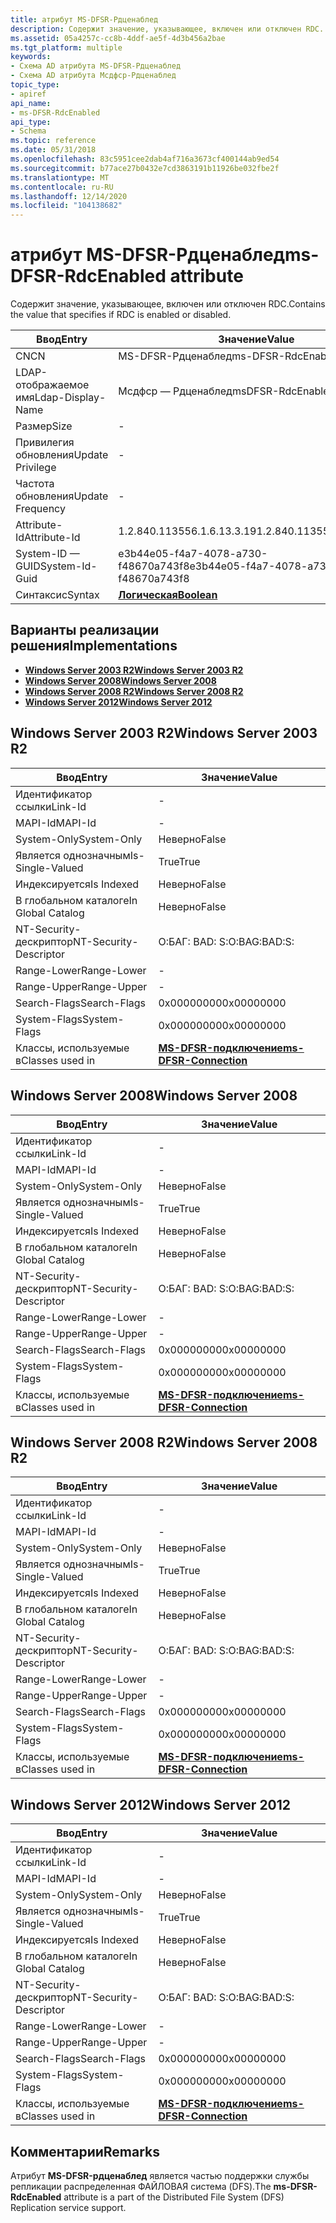 ```yaml
---
title: атрибут MS-DFSR-Рдценаблед
description: Содержит значение, указывающее, включен или отключен RDC.
ms.assetid: 05a4257c-cc8b-4ddf-ae5f-4d3b456a2bae
ms.tgt_platform: multiple
keywords:
- Схема AD атрибута MS-DFSR-Рдценаблед
- Схема AD атрибута Мсдфср-Рдценаблед
topic_type:
- apiref
api_name:
- ms-DFSR-RdcEnabled
api_type:
- Schema
ms.topic: reference
ms.date: 05/31/2018
ms.openlocfilehash: 83c5951cee2dab4af716a3673cf400144ab9ed54
ms.sourcegitcommit: b77ace27b0432e7cd3863191b11926be032fbe2f
ms.translationtype: MT
ms.contentlocale: ru-RU
ms.lasthandoff: 12/14/2020
ms.locfileid: "104138682"
---
```

# <a name="ms-dfsr-rdcenabled-attribute"></a><span data-ttu-id="7bdae-105">атрибут MS-DFSR-Рдценаблед</span><span class="sxs-lookup"><span data-stu-id="7bdae-105">ms-DFSR-RdcEnabled attribute</span></span>

<span data-ttu-id="7bdae-106">Содержит значение, указывающее, включен или отключен RDC.</span><span class="sxs-lookup"><span data-stu-id="7bdae-106">Contains the value that specifies if RDC is enabled or disabled.</span></span>



| <span data-ttu-id="7bdae-107">Ввод</span><span class="sxs-lookup"><span data-stu-id="7bdae-107">Entry</span></span> | <span data-ttu-id="7bdae-108">Значение</span><span class="sxs-lookup"><span data-stu-id="7bdae-108">Value</span></span> |
|-------------------|--------------------------------------|
| <span data-ttu-id="7bdae-109">CN</span><span class="sxs-lookup"><span data-stu-id="7bdae-109">CN</span></span>                | <span data-ttu-id="7bdae-110">MS-DFSR-Рдценаблед</span><span class="sxs-lookup"><span data-stu-id="7bdae-110">ms-DFSR-RdcEnabled</span></span>                   |
| <span data-ttu-id="7bdae-111">LDAP-отображаемое имя</span><span class="sxs-lookup"><span data-stu-id="7bdae-111">Ldap-Display-Name</span></span> | <span data-ttu-id="7bdae-112">Мсдфср — Рдценаблед</span><span class="sxs-lookup"><span data-stu-id="7bdae-112">msDFSR-RdcEnabled</span></span>                    |
| <span data-ttu-id="7bdae-113">Размер</span><span class="sxs-lookup"><span data-stu-id="7bdae-113">Size</span></span>              | \-                                   |
| <span data-ttu-id="7bdae-114">Привилегия обновления</span><span class="sxs-lookup"><span data-stu-id="7bdae-114">Update Privilege</span></span>  | \-                                   |
| <span data-ttu-id="7bdae-115">Частота обновления</span><span class="sxs-lookup"><span data-stu-id="7bdae-115">Update Frequency</span></span>  | \-                                   |
| <span data-ttu-id="7bdae-116">Attribute-Id</span><span class="sxs-lookup"><span data-stu-id="7bdae-116">Attribute-Id</span></span>      | <span data-ttu-id="7bdae-117">1.2.840.113556.1.6.13.3.19</span><span class="sxs-lookup"><span data-stu-id="7bdae-117">1.2.840.113556.1.6.13.3.19</span></span>           |
| <span data-ttu-id="7bdae-118">System-ID — GUID</span><span class="sxs-lookup"><span data-stu-id="7bdae-118">System-Id-Guid</span></span>    | <span data-ttu-id="7bdae-119">e3b44e05-f4a7-4078-a730-f48670a743f8</span><span class="sxs-lookup"><span data-stu-id="7bdae-119">e3b44e05-f4a7-4078-a730-f48670a743f8</span></span> |
| <span data-ttu-id="7bdae-120">Синтаксис</span><span class="sxs-lookup"><span data-stu-id="7bdae-120">Syntax</span></span>            | [<span data-ttu-id="7bdae-121">**Логическая**</span><span class="sxs-lookup"><span data-stu-id="7bdae-121">**Boolean**</span></span>](s-boolean.md)         |



## <a name="implementations"></a><span data-ttu-id="7bdae-122">Варианты реализации решения</span><span class="sxs-lookup"><span data-stu-id="7bdae-122">Implementations</span></span>

-   [<span data-ttu-id="7bdae-123">**Windows Server 2003 R2**</span><span class="sxs-lookup"><span data-stu-id="7bdae-123">**Windows Server 2003 R2**</span></span>](#windows-server-2003-r2)
-   [<span data-ttu-id="7bdae-124">**Windows Server 2008**</span><span class="sxs-lookup"><span data-stu-id="7bdae-124">**Windows Server 2008**</span></span>](#windows-server-2008)
-   [<span data-ttu-id="7bdae-125">**Windows Server 2008 R2**</span><span class="sxs-lookup"><span data-stu-id="7bdae-125">**Windows Server 2008 R2**</span></span>](#windows-server-2008-r2)
-   [<span data-ttu-id="7bdae-126">**Windows Server 2012**</span><span class="sxs-lookup"><span data-stu-id="7bdae-126">**Windows Server 2012**</span></span>](#windows-server-2012)

## <a name="windows-server-2003-r2"></a><span data-ttu-id="7bdae-127">Windows Server 2003 R2</span><span class="sxs-lookup"><span data-stu-id="7bdae-127">Windows Server 2003 R2</span></span>



| <span data-ttu-id="7bdae-128">Ввод</span><span class="sxs-lookup"><span data-stu-id="7bdae-128">Entry</span></span> | <span data-ttu-id="7bdae-129">Значение</span><span class="sxs-lookup"><span data-stu-id="7bdae-129">Value</span></span> |
|------------------------|--------------------------------------------------------------|
| <span data-ttu-id="7bdae-130">Идентификатор ссылки</span><span class="sxs-lookup"><span data-stu-id="7bdae-130">Link-Id</span></span>                | \-                                                           |
| <span data-ttu-id="7bdae-131">MAPI-Id</span><span class="sxs-lookup"><span data-stu-id="7bdae-131">MAPI-Id</span></span>                | \-                                                           |
| <span data-ttu-id="7bdae-132">System-Only</span><span class="sxs-lookup"><span data-stu-id="7bdae-132">System-Only</span></span>            | <span data-ttu-id="7bdae-133">Неверно</span><span class="sxs-lookup"><span data-stu-id="7bdae-133">False</span></span>                                                        |
| <span data-ttu-id="7bdae-134">Является однозначным</span><span class="sxs-lookup"><span data-stu-id="7bdae-134">Is-Single-Valued</span></span>       | <span data-ttu-id="7bdae-135">True</span><span class="sxs-lookup"><span data-stu-id="7bdae-135">True</span></span>                                                         |
| <span data-ttu-id="7bdae-136">Индексируется</span><span class="sxs-lookup"><span data-stu-id="7bdae-136">Is Indexed</span></span>             | <span data-ttu-id="7bdae-137">Неверно</span><span class="sxs-lookup"><span data-stu-id="7bdae-137">False</span></span>                                                        |
| <span data-ttu-id="7bdae-138">В глобальном каталоге</span><span class="sxs-lookup"><span data-stu-id="7bdae-138">In Global Catalog</span></span>      | <span data-ttu-id="7bdae-139">Неверно</span><span class="sxs-lookup"><span data-stu-id="7bdae-139">False</span></span>                                                        |
| <span data-ttu-id="7bdae-140">NT-Security-дескриптор</span><span class="sxs-lookup"><span data-stu-id="7bdae-140">NT-Security-Descriptor</span></span> | <span data-ttu-id="7bdae-141">О:БАГ: BAD: S:</span><span class="sxs-lookup"><span data-stu-id="7bdae-141">O:BAG:BAD:S:</span></span>                                                 |
| <span data-ttu-id="7bdae-142">Range-Lower</span><span class="sxs-lookup"><span data-stu-id="7bdae-142">Range-Lower</span></span>            | \-                                                           |
| <span data-ttu-id="7bdae-143">Range-Upper</span><span class="sxs-lookup"><span data-stu-id="7bdae-143">Range-Upper</span></span>            | \-                                                           |
| <span data-ttu-id="7bdae-144">Search-Flags</span><span class="sxs-lookup"><span data-stu-id="7bdae-144">Search-Flags</span></span>           | <span data-ttu-id="7bdae-145">0x00000000</span><span class="sxs-lookup"><span data-stu-id="7bdae-145">0x00000000</span></span>                                                   |
| <span data-ttu-id="7bdae-146">System-Flags</span><span class="sxs-lookup"><span data-stu-id="7bdae-146">System-Flags</span></span>           | <span data-ttu-id="7bdae-147">0x00000000</span><span class="sxs-lookup"><span data-stu-id="7bdae-147">0x00000000</span></span>                                                   |
| <span data-ttu-id="7bdae-148">Классы, используемые в</span><span class="sxs-lookup"><span data-stu-id="7bdae-148">Classes used in</span></span>        | [<span data-ttu-id="7bdae-149">**MS-DFSR-подключение**</span><span class="sxs-lookup"><span data-stu-id="7bdae-149">**ms-DFSR-Connection**</span></span>](c-msdfsr-connection.md)<br/> |



## <a name="windows-server-2008"></a><span data-ttu-id="7bdae-150">Windows Server 2008</span><span class="sxs-lookup"><span data-stu-id="7bdae-150">Windows Server 2008</span></span>



| <span data-ttu-id="7bdae-151">Ввод</span><span class="sxs-lookup"><span data-stu-id="7bdae-151">Entry</span></span> | <span data-ttu-id="7bdae-152">Значение</span><span class="sxs-lookup"><span data-stu-id="7bdae-152">Value</span></span> |
|------------------------|--------------------------------------------------------------|
| <span data-ttu-id="7bdae-153">Идентификатор ссылки</span><span class="sxs-lookup"><span data-stu-id="7bdae-153">Link-Id</span></span>                | \-                                                           |
| <span data-ttu-id="7bdae-154">MAPI-Id</span><span class="sxs-lookup"><span data-stu-id="7bdae-154">MAPI-Id</span></span>                | \-                                                           |
| <span data-ttu-id="7bdae-155">System-Only</span><span class="sxs-lookup"><span data-stu-id="7bdae-155">System-Only</span></span>            | <span data-ttu-id="7bdae-156">Неверно</span><span class="sxs-lookup"><span data-stu-id="7bdae-156">False</span></span>                                                        |
| <span data-ttu-id="7bdae-157">Является однозначным</span><span class="sxs-lookup"><span data-stu-id="7bdae-157">Is-Single-Valued</span></span>       | <span data-ttu-id="7bdae-158">True</span><span class="sxs-lookup"><span data-stu-id="7bdae-158">True</span></span>                                                         |
| <span data-ttu-id="7bdae-159">Индексируется</span><span class="sxs-lookup"><span data-stu-id="7bdae-159">Is Indexed</span></span>             | <span data-ttu-id="7bdae-160">Неверно</span><span class="sxs-lookup"><span data-stu-id="7bdae-160">False</span></span>                                                        |
| <span data-ttu-id="7bdae-161">В глобальном каталоге</span><span class="sxs-lookup"><span data-stu-id="7bdae-161">In Global Catalog</span></span>      | <span data-ttu-id="7bdae-162">Неверно</span><span class="sxs-lookup"><span data-stu-id="7bdae-162">False</span></span>                                                        |
| <span data-ttu-id="7bdae-163">NT-Security-дескриптор</span><span class="sxs-lookup"><span data-stu-id="7bdae-163">NT-Security-Descriptor</span></span> | <span data-ttu-id="7bdae-164">О:БАГ: BAD: S:</span><span class="sxs-lookup"><span data-stu-id="7bdae-164">O:BAG:BAD:S:</span></span>                                                 |
| <span data-ttu-id="7bdae-165">Range-Lower</span><span class="sxs-lookup"><span data-stu-id="7bdae-165">Range-Lower</span></span>            | \-                                                           |
| <span data-ttu-id="7bdae-166">Range-Upper</span><span class="sxs-lookup"><span data-stu-id="7bdae-166">Range-Upper</span></span>            | \-                                                           |
| <span data-ttu-id="7bdae-167">Search-Flags</span><span class="sxs-lookup"><span data-stu-id="7bdae-167">Search-Flags</span></span>           | <span data-ttu-id="7bdae-168">0x00000000</span><span class="sxs-lookup"><span data-stu-id="7bdae-168">0x00000000</span></span>                                                   |
| <span data-ttu-id="7bdae-169">System-Flags</span><span class="sxs-lookup"><span data-stu-id="7bdae-169">System-Flags</span></span>           | <span data-ttu-id="7bdae-170">0x00000000</span><span class="sxs-lookup"><span data-stu-id="7bdae-170">0x00000000</span></span>                                                   |
| <span data-ttu-id="7bdae-171">Классы, используемые в</span><span class="sxs-lookup"><span data-stu-id="7bdae-171">Classes used in</span></span>        | [<span data-ttu-id="7bdae-172">**MS-DFSR-подключение**</span><span class="sxs-lookup"><span data-stu-id="7bdae-172">**ms-DFSR-Connection**</span></span>](c-msdfsr-connection.md)<br/> |



## <a name="windows-server-2008-r2"></a><span data-ttu-id="7bdae-173">Windows Server 2008 R2</span><span class="sxs-lookup"><span data-stu-id="7bdae-173">Windows Server 2008 R2</span></span>



| <span data-ttu-id="7bdae-174">Ввод</span><span class="sxs-lookup"><span data-stu-id="7bdae-174">Entry</span></span> | <span data-ttu-id="7bdae-175">Значение</span><span class="sxs-lookup"><span data-stu-id="7bdae-175">Value</span></span> |
|------------------------|--------------------------------------------------------------|
| <span data-ttu-id="7bdae-176">Идентификатор ссылки</span><span class="sxs-lookup"><span data-stu-id="7bdae-176">Link-Id</span></span>                | \-                                                           |
| <span data-ttu-id="7bdae-177">MAPI-Id</span><span class="sxs-lookup"><span data-stu-id="7bdae-177">MAPI-Id</span></span>                | \-                                                           |
| <span data-ttu-id="7bdae-178">System-Only</span><span class="sxs-lookup"><span data-stu-id="7bdae-178">System-Only</span></span>            | <span data-ttu-id="7bdae-179">Неверно</span><span class="sxs-lookup"><span data-stu-id="7bdae-179">False</span></span>                                                        |
| <span data-ttu-id="7bdae-180">Является однозначным</span><span class="sxs-lookup"><span data-stu-id="7bdae-180">Is-Single-Valued</span></span>       | <span data-ttu-id="7bdae-181">True</span><span class="sxs-lookup"><span data-stu-id="7bdae-181">True</span></span>                                                         |
| <span data-ttu-id="7bdae-182">Индексируется</span><span class="sxs-lookup"><span data-stu-id="7bdae-182">Is Indexed</span></span>             | <span data-ttu-id="7bdae-183">Неверно</span><span class="sxs-lookup"><span data-stu-id="7bdae-183">False</span></span>                                                        |
| <span data-ttu-id="7bdae-184">В глобальном каталоге</span><span class="sxs-lookup"><span data-stu-id="7bdae-184">In Global Catalog</span></span>      | <span data-ttu-id="7bdae-185">Неверно</span><span class="sxs-lookup"><span data-stu-id="7bdae-185">False</span></span>                                                        |
| <span data-ttu-id="7bdae-186">NT-Security-дескриптор</span><span class="sxs-lookup"><span data-stu-id="7bdae-186">NT-Security-Descriptor</span></span> | <span data-ttu-id="7bdae-187">О:БАГ: BAD: S:</span><span class="sxs-lookup"><span data-stu-id="7bdae-187">O:BAG:BAD:S:</span></span>                                                 |
| <span data-ttu-id="7bdae-188">Range-Lower</span><span class="sxs-lookup"><span data-stu-id="7bdae-188">Range-Lower</span></span>            | \-                                                           |
| <span data-ttu-id="7bdae-189">Range-Upper</span><span class="sxs-lookup"><span data-stu-id="7bdae-189">Range-Upper</span></span>            | \-                                                           |
| <span data-ttu-id="7bdae-190">Search-Flags</span><span class="sxs-lookup"><span data-stu-id="7bdae-190">Search-Flags</span></span>           | <span data-ttu-id="7bdae-191">0x00000000</span><span class="sxs-lookup"><span data-stu-id="7bdae-191">0x00000000</span></span>                                                   |
| <span data-ttu-id="7bdae-192">System-Flags</span><span class="sxs-lookup"><span data-stu-id="7bdae-192">System-Flags</span></span>           | <span data-ttu-id="7bdae-193">0x00000000</span><span class="sxs-lookup"><span data-stu-id="7bdae-193">0x00000000</span></span>                                                   |
| <span data-ttu-id="7bdae-194">Классы, используемые в</span><span class="sxs-lookup"><span data-stu-id="7bdae-194">Classes used in</span></span>        | [<span data-ttu-id="7bdae-195">**MS-DFSR-подключение**</span><span class="sxs-lookup"><span data-stu-id="7bdae-195">**ms-DFSR-Connection**</span></span>](c-msdfsr-connection.md)<br/> |



## <a name="windows-server-2012"></a><span data-ttu-id="7bdae-196">Windows Server 2012</span><span class="sxs-lookup"><span data-stu-id="7bdae-196">Windows Server 2012</span></span>



| <span data-ttu-id="7bdae-197">Ввод</span><span class="sxs-lookup"><span data-stu-id="7bdae-197">Entry</span></span> | <span data-ttu-id="7bdae-198">Значение</span><span class="sxs-lookup"><span data-stu-id="7bdae-198">Value</span></span> |
|------------------------|--------------------------------------------------------------|
| <span data-ttu-id="7bdae-199">Идентификатор ссылки</span><span class="sxs-lookup"><span data-stu-id="7bdae-199">Link-Id</span></span>                | \-                                                           |
| <span data-ttu-id="7bdae-200">MAPI-Id</span><span class="sxs-lookup"><span data-stu-id="7bdae-200">MAPI-Id</span></span>                | \-                                                           |
| <span data-ttu-id="7bdae-201">System-Only</span><span class="sxs-lookup"><span data-stu-id="7bdae-201">System-Only</span></span>            | <span data-ttu-id="7bdae-202">Неверно</span><span class="sxs-lookup"><span data-stu-id="7bdae-202">False</span></span>                                                        |
| <span data-ttu-id="7bdae-203">Является однозначным</span><span class="sxs-lookup"><span data-stu-id="7bdae-203">Is-Single-Valued</span></span>       | <span data-ttu-id="7bdae-204">True</span><span class="sxs-lookup"><span data-stu-id="7bdae-204">True</span></span>                                                         |
| <span data-ttu-id="7bdae-205">Индексируется</span><span class="sxs-lookup"><span data-stu-id="7bdae-205">Is Indexed</span></span>             | <span data-ttu-id="7bdae-206">Неверно</span><span class="sxs-lookup"><span data-stu-id="7bdae-206">False</span></span>                                                        |
| <span data-ttu-id="7bdae-207">В глобальном каталоге</span><span class="sxs-lookup"><span data-stu-id="7bdae-207">In Global Catalog</span></span>      | <span data-ttu-id="7bdae-208">Неверно</span><span class="sxs-lookup"><span data-stu-id="7bdae-208">False</span></span>                                                        |
| <span data-ttu-id="7bdae-209">NT-Security-дескриптор</span><span class="sxs-lookup"><span data-stu-id="7bdae-209">NT-Security-Descriptor</span></span> | <span data-ttu-id="7bdae-210">О:БАГ: BAD: S:</span><span class="sxs-lookup"><span data-stu-id="7bdae-210">O:BAG:BAD:S:</span></span>                                                 |
| <span data-ttu-id="7bdae-211">Range-Lower</span><span class="sxs-lookup"><span data-stu-id="7bdae-211">Range-Lower</span></span>            | \-                                                           |
| <span data-ttu-id="7bdae-212">Range-Upper</span><span class="sxs-lookup"><span data-stu-id="7bdae-212">Range-Upper</span></span>            | \-                                                           |
| <span data-ttu-id="7bdae-213">Search-Flags</span><span class="sxs-lookup"><span data-stu-id="7bdae-213">Search-Flags</span></span>           | <span data-ttu-id="7bdae-214">0x00000000</span><span class="sxs-lookup"><span data-stu-id="7bdae-214">0x00000000</span></span>                                                   |
| <span data-ttu-id="7bdae-215">System-Flags</span><span class="sxs-lookup"><span data-stu-id="7bdae-215">System-Flags</span></span>           | <span data-ttu-id="7bdae-216">0x00000000</span><span class="sxs-lookup"><span data-stu-id="7bdae-216">0x00000000</span></span>                                                   |
| <span data-ttu-id="7bdae-217">Классы, используемые в</span><span class="sxs-lookup"><span data-stu-id="7bdae-217">Classes used in</span></span>        | [<span data-ttu-id="7bdae-218">**MS-DFSR-подключение**</span><span class="sxs-lookup"><span data-stu-id="7bdae-218">**ms-DFSR-Connection**</span></span>](c-msdfsr-connection.md)<br/> |



## <a name="remarks"></a><span data-ttu-id="7bdae-219">Комментарии</span><span class="sxs-lookup"><span data-stu-id="7bdae-219">Remarks</span></span>

<span data-ttu-id="7bdae-220">Атрибут **MS-DFSR-рдценаблед** является частью поддержки службы репликации распределенная ФАЙЛОВАЯ система (DFS).</span><span class="sxs-lookup"><span data-stu-id="7bdae-220">The **ms-DFSR-RdcEnabled** attribute is a part of the Distributed File System (DFS) Replication service support.</span></span>

 

 






